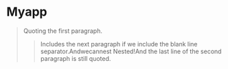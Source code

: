 # Myapp
> Quoting the first paragraph.
>
>>Includes the next paragraph if we include the blank line separator.Andwecannest
>> Nested!And the last line of the second paragraph is still quoted.
